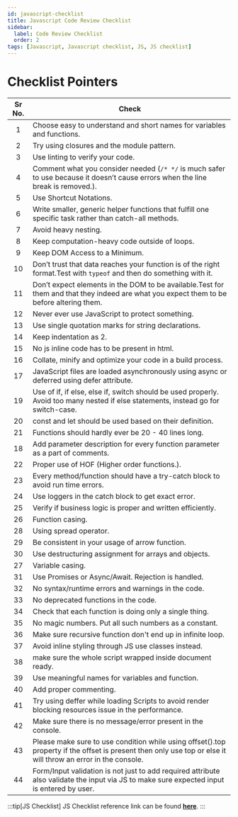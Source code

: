 ```yaml
---
id: javascript-checklist
title: Javascript Code Review Checklist
sidebar:
  label: Code Review Checklist
  order: 2
tags: [Javascript, Javascript checklist, JS, JS checklist]
---
```


# Checklist Pointers

Sr No. | Check |
:----: | ----- |
1 |	Choose easy to understand and short names for variables and functions.
2 |	Try using closures and the module pattern.
3 |	Use linting to verify your code.
4 |	Comment what you consider needed (`/* */` is much safer to use because it doesn’t cause errors when the line break is removed.).
5 |	Use Shortcut Notations.
6 |	Write smaller, generic helper functions that fulfill one specific task rather than catch-all methods.
7 |	Avoid heavy nesting.
8 |	Keep computation-heavy code outside of loops.
9 |	Keep DOM Access to a Minimum.
10 |	Don’t trust that data reaches your function is of the right format.Test with `typeof` and then do something with it.
11 |	Don’t expect elements in the DOM to be available.Test for them and that they indeed are what you expect them to be before altering them.
12 |	Never ever use JavaScript to protect something.
13 |	Use single quotation marks for string declarations.
14 |	Keep indentation as 2.
15 |	No js inline code has to be present in html.
16 |	Collate, minify and optimize your code in a build process.
17 |	JavaScript files are loaded asynchronously using async or deferred using defer attribute.
19 |	Use of if, if else, else if, switch should be used properly. Avoid too many nested if else statements, instead go for switch-case.
20 |	const and let should be used based on their definition.
21 |	Functions should hardly ever be 20 - 40 lines long.
18 |	Add parameter description for every function parameter as a part of comments.
22 |	Proper use of HOF (Higher order functions.).
23 |	Every  method/function should have a try-catch block to avoid run time errors.
24 |	Use loggers in the catch block to get exact error.
25 |	Verify if business logic is proper and written efficiently.
26 |	Function casing.
28 |	Using spread operator.
29 |	Be consistent in your usage of arrow function.
30 |	Use destructuring assignment for arrays and objects.
27 |	Variable casing.
31 |	Use Promises or Async/Await. Rejection is handled.
32 |	No syntax/runtime errors and warnings in the code.
33 |	No deprecated functions in the code.
34 |	Check that each function is doing only a single thing.
35 |	No magic numbers. Put all such numbers as a constant.
36 |	Make sure recursive function don't end up in infinite loop.
37 |	Avoid inline styling through JS use classes instead.
38 |	make sure the whole script wrapped inside document ready.
39 |	Use meaningful names for variables and function.
40 |	Add proper commenting.
41 |	Try using deffer while loading Scripts to avoid render blocking resources issue in the performance.
42 |	Make sure there is no message/error present in the console.
43 |	Please make sure to use condition while using offset().top property if the offset is present then only use top or else it will throw an error in the console.
44 |	Form/Input validation is not just to add required attribute also validate the input via JS to make sure expected input is entered by user.

:::tip[JS Checklist]
JS Checklist reference link can be found [**here**](https://docs.google.com/spreadsheets/d/1kbpSVE_ysY8Is5qvuWfCDTTTMp_Wtt5js7FBZzqGODk/edit#gid=0).
:::
